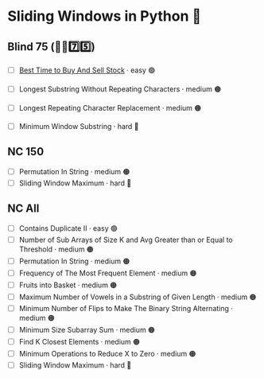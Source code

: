 # Sliding Windows in Python 🐍

## Blind 75 (🧑‍🦯7️⃣5️⃣)
- [ ] [Best Time to Buy And Sell Stock](https://github.com/flenhu/leetcode/blob/main/Python/03_slidingWindow/121_bestTimetoBuyAndSellStock.ipynb) · easy 🟢

- [ ] Longest Substring Without Repeating Characters · medium 🟠
- [ ] Longest Repeating Character Replacement · medium 🟠
- [ ] Minimum Window Substring · hard 🔴

## NC 150
- [ ] Permutation In String · medium 🟠
- [ ] Sliding Window Maximum · hard 🔴

## NC All
- [ ] Contains Duplicate II · easy 🟢
- [ ] Number of Sub Arrays of Size K and Avg Greater than or Equal to Threshold · medium 🟠
- [ ] Permutation In String · medium 🟠
- [ ] Frequency of The Most Frequent Element · medium 🟠
- [ ] Fruits into Basket · medium 🟠
- [ ] Maximum Number of Vowels in a Substring of Given Length · medium 🟠
- [ ] Minimum Number of Flips to Make The Binary String Alternating · medium 🟠
- [ ] Minimum Size Subarray Sum · medium 🟠
- [ ] Find K Closest Elements · medium 🟠
- [ ] Minimum Operations to Reduce X to Zero · medium 🟠
- [ ] Sliding Window Maximum · hard 🔴
